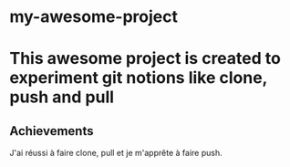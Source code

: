# my-awesome-project
# This awesome project is created to experiment git notions like clone, push and pull


## Achievements

J'ai réussi à faire clone, pull et je m'apprête à faire push.